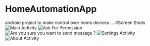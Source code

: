 # HomeAutomationApp
android project to make control over home devices ...
#Screen Shots
![Main Activity](https://s26.postimg.cc/w30py8quh/image.png)
![Ask For Permission](https://s26.postimg.cc/ecz1d7kzd/image.png)
![Are you sure you want to send message ?](https://s26.postimg.cc/lg6wsty4p/image.png)
![Settings Activity](https://s26.postimg.cc/k15c444rd/image.png)
![About Activity](https://s26.postimg.cc/c8eoc43x5/image.png)
